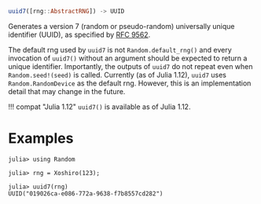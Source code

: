 ```julia
uuid7([rng::AbstractRNG]) -> UUID
```

Generates a version 7 (random or pseudo-random) universally unique identifier (UUID), as specified by [RFC 9562](https://tools.ietf.org/html/rfc9562).

The default rng used by `uuid7` is not `Random.default_rng()` and every invocation of `uuid7()` without an argument should be expected to return a unique identifier. Importantly, the outputs of `uuid7` do not repeat even when `Random.seed!(seed)` is called. Currently (as of Julia 1.12), `uuid7` uses `Random.RandomDevice` as the default rng. However, this is an implementation detail that may change in the future.

!!! compat "Julia 1.12"
    `uuid7()` is available as of Julia 1.12.


# Examples

```jldoctest; filter = r"[a-z0-9]{8}-([a-z0-9]{4}-){3}[a-z0-9]{12}"
julia> using Random

julia> rng = Xoshiro(123);

julia> uuid7(rng)
UUID("019026ca-e086-772a-9638-f7b8557cd282")
```
